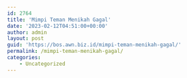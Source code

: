 ```yaml
---
id: 2764
title: 'Mimpi Teman Menikah Gagal'
date: '2023-02-12T04:51:00+00:00'
author: admin
layout: post
guid: 'https://bos.awn.biz.id/mimpi-teman-menikah-gagal/'
permalink: /mimpi-teman-menikah-gagal/
categories:
    - Uncategorized
---
```


